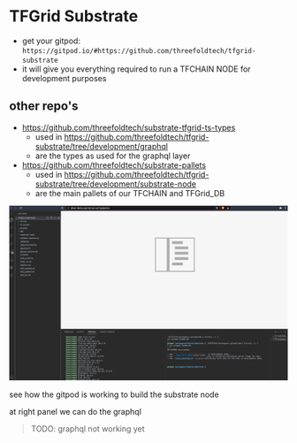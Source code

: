 # TFGrid Substrate

- get your gitpod: ```https://gitpod.io/#https://github.com/threefoldtech/tfgrid-substrate```
- it will give you everything required to run a TFCHAIN NODE for development purposes

## other repo's


- https://github.com/threefoldtech/substrate-tfgrid-ts-types
  - used in https://github.com/threefoldtech/tfgrid-substrate/tree/development/graphql
  - are the types as used for the graphql layer
- https://github.com/threefoldtech/substrate-pallets
  - used in https://github.com/threefoldtech/tfgrid-substrate/tree/development/substrate-node
  - are the main pallets of our TFCHAIN and TFGrid_DB

![](img/substratedev.png)

see how the gitpod is working to build the substrate node

at right panel we can do the graphql

> TODO: graphql not working yet

